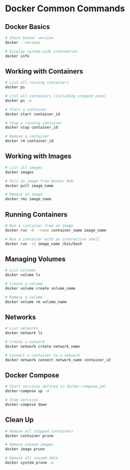 # Docker Common Commands

## Docker Basics
```sh
# Check Docker version
docker --version

# Display system-wide information
docker info
```

## Working with Containers
```sh
# List all running containers
docker ps

# List all containers (including stopped ones)
docker ps -a

# Start a container
docker start container_id

# Stop a running container
docker stop container_id

# Remove a container
docker rm container_id
```

## Working with Images
```sh
# List all images
docker images

# Pull an image from Docker Hub
docker pull image_name

# Remove an image
docker rmi image_name
```

## Running Containers
```sh
# Run a container from an image
docker run -d --name container_name image_name

# Run a container with an interactive shell
docker run -it image_name /bin/bash
```

## Managing Volumes
```sh
# List volumes
docker volume ls

# Create a volume
docker volume create volume_name

# Remove a volume
docker volume rm volume_name
```

## Networks
```sh
# List networks
docker network ls

# Create a network
docker network create network_name

# Connect a container to a network
docker network connect network_name container_id
```

## Docker Compose
```sh
# Start services defined in docker-compose.yml
docker-compose up -d

# Stop services
docker-compose down
```

## Clean Up
```sh
# Remove all stopped containers
docker container prune

# Remove unused images
docker image prune

# Remove all unused data
docker system prune -a
```